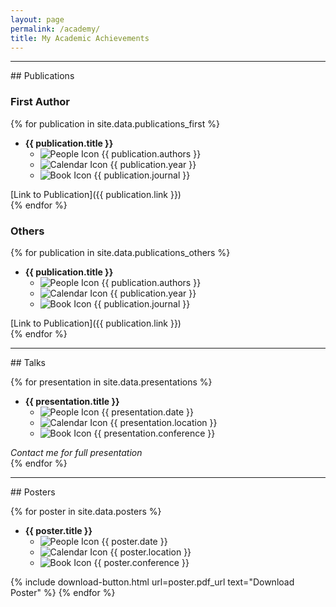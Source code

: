 ```yaml
---
layout: page
permalink: /academy/
title: My Academic Achievements
---
```


<hr>
## Publications

### First Author

{% for publication in site.data.publications_first %}
- **{{ publication.title }}**
  <ul class="icon-list">
    <li><span class="icon-small"><img src="{{ "/images/people.png" | relative_url }}" alt="People Icon"></span> {{ publication.authors }}</li>
    <li><span class="icon-small"><img src="{{ "/images/calendar.png" | relative_url }}" alt="Calendar Icon"></span> {{ publication.year }}</li>
    <li><span class="icon-small"><img src="{{ "/images/book.png" | relative_url }}" alt="Book Icon"></span> {{ publication.journal }}</li>
  </ul>
[Link to Publication]({{ publication.link }})
<br>
{% endfor %}

### Others

{% for publication in site.data.publications_others %}
- **{{ publication.title }}**
  <ul class="icon-list">
    <li><span class="icon-small"><img src="{{ "/images/people.png" | relative_url }}" alt="People Icon"></span> {{ publication.authors }}</li>
    <li><span class="icon-small"><img src="{{ "/images/calendar.png" | relative_url }}" alt="Calendar Icon"></span> {{ publication.year }}</li>
    <li><span class="icon-small"><img src="{{ "/images/book.png" | relative_url }}" alt="Book Icon"></span> {{ publication.journal }}</li>
  </ul>
[Link to Publication]({{ publication.link }})
<br>
{% endfor %}

<hr>
## Talks

{% for presentation in site.data.presentations %}
- **{{ presentation.title }}**
  <ul class="icon-list">
    <li><span class="icon-small"><img src="{{ "/images/calendar.png" | relative_url }}" alt="People Icon"></span> {{ presentation.date }}</li>
    <li><span class="icon-small"><img src="{{ "/images/location.png" | relative_url }}" alt="Calendar Icon"></span> {{ presentation.location }}</li>
    <li><span class="icon-small"><img src="{{ "/images/conference.png" | relative_url }}" alt="Book Icon"></span> {{ presentation.conference }}</li>
  </ul>
*Contact me for full presentation*
<br>
{% endfor %}

<hr>
## Posters

{% for poster in site.data.posters %}
- **{{ poster.title }}**
  <ul class="icon-list">
    <li><span class="icon-small"><img src="{{ "/images/calendar.png" | relative_url }}" alt="People Icon"></span> {{ poster.date }}</li>
    <li><span class="icon-small"><img src="{{ "/images/location.png" | relative_url }}" alt="Calendar Icon"></span> {{ poster.location }}</li>
    <li><span class="icon-small"><img src="{{ "/images/conference.png" | relative_url }}" alt="Book Icon"></span> {{ poster.conference }}</li>
  </ul>
{% include download-button.html url=poster.pdf_url text="Download Poster" %}
{% endfor %}

